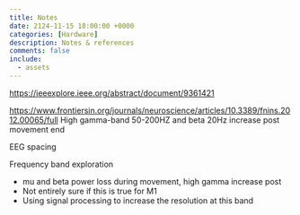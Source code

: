 ```yaml
---
title: Notes
date: 2124-11-15 18:00:00 +0000
categories: [Hardware]
description: Notes & references
comments: false
include:
  - assets
---
```


https://ieeexplore.ieee.org/abstract/document/9361421

https://www.frontiersin.org/journals/neuroscience/articles/10.3389/fnins.2012.00065/full
  High gamma-band 50-200HZ and beta 20Hz increase post movement end

EEG spacing

Frequency band exploration
- mu and beta power loss during movement, high gamma increase post
- Not entirely sure if this is true for M1
- Using signal processing to increase the resolution at this band 
   
